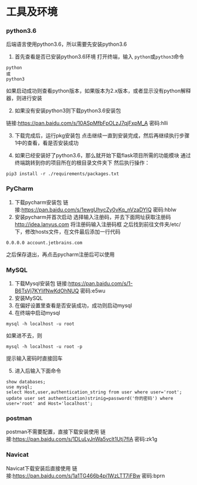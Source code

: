 # 工具及环境
### python3.6
后端语言使用python3.6，所以需要先安装python3.6
1. 首先查看是否已安装python3.6环境
打开终端，输入	`python`或`python3`命令

```Shell
python
或
python3
```

如果启动成功则查看python版本，如果版本为2.x版本，或者显示没有python解释器，则进行安装

2. 如果没有安装python3则下载python3.6安装包

链接:https://pan.baidu.com/s/10ASpMfbFpOLzJ7qjFxpM_A  密码:hlli

3. 下载完成后，运行pkg安装包
点击继续一直到安装完成，然后再继续执行步骤1中的查看，看是否安装成功

4. 如果已经安装好了python3.6，那么就开始下载flask项目所需的功能模块
通过终端跳转到你的项目所在的根目录文件夹下
然后执行操作：

```shell
pip3 install -r ./requirements/packages.txt
```

### PyCharm
1. 下载pycharm安装包
	链接:https://pan.baidu.com/s/1ewgUhycZy0vKq_nVzaDYIQ  密码:hblw
2. 安装pycharm并首次启动
选择输入注册码，并去下面网址获取注册码
http://idea.lanyus.com
将注册码输入注册码框
之后找到前往文件夹/etc/下，修改hosts文件，在文件最后添加一行代码
```
0.0.0.0 account.jetbrains.com
```
之后保存退出，再点击pycharm注册后可以使用

### MySQL
1. 下载Mysql安装包
	链接:https://pan.baidu.com/s/1-B6TsVj7KYlifNwKdOhNUQ  密码:e5wu
2. 安装MySQL
3. 在偏好设置里查看是否安装成功，成功则启动mysql
4. 在终端中启动mysql
```
mysql -h localhost -u root
```
如果进不去，则
```
mysql -h localhost -u root -p
```
提示输入密码时直接回车

5. 进入后输入下面命令
```
show databases;
use mysql;
select Host,user,authentication_string from user where user='root';
update user set authentication)strinig=password('你的密码') where user='root' and Host='localhost';
```

### postman
postman不需要配置，直接下载安装使用
	链接:https://pan.baidu.com/s/1DLuLyJnWa5vclt1Utj7flA  密码:zk1g

### Navicat
Navicat下载安装后直接使用
	链接:https://pan.baidu.com/s/1a1TG466b4pi1WzLTT7iFBw  密码:bprn
